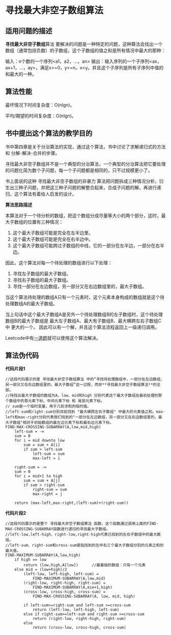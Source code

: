 寻找最大非空子数组算法
===============

适用问题的描述
----------------

**寻找最大非空子数组**算法 要解决的问题是一种特定的问题，这种算法会找出一个数组（通常包括负数）的子数组，这个子数组的值之和是所有情况中最大的那种：

输入：n个数的一个序列<a1，a2，...，an>
输出：输入序列的一个子序列<ax，ax+1，...，ay>，满足x>=0，y<=n，x<y。并且这个子序列是所有子序列中值的和最大的一种。

算法性能
---------

最坏情况下时间复杂度：O(nlgn)。

平均/期望的时间复杂度：O(nlgn)。

书中提出这个算法的教学目的
-----------------------------

书中第四章是关于分治算法的实现，通过这个算法，书中讨论了求解递归式的方法 和 分解-解决-合并的步骤。

寻找最大非空子数组并不是一个典型的分治算法，一个典型的分治算法把它要处理的问题化简为数个子问题，每一个子问题都是相同的，只不过规模更小了。

书上面说的这种 寻找最大非空子数组的非暴力 算法把问题拆成三种情况分析，衍生出三种子问题，并把这三种子问题的解整合起来，合成子问题的解，再进行递归，这个算法有着给人启发的设计。

**算法思路描述**

本算法对于一个待分析的数组，把这个数组分成尽量等大小的两个部分，这时，最大子数组的位置有三种情况：

1. 这个最大子数组可能是完全在左半边里。
2. 这个最大子数组可能是完全在右半边中。
3. 这个最大子数组可能跨过子数组的中线，它的一部分在左半边，一部分在右半边。

因此，这个算法对每一个待处理的数组进行以下处理：

1. 寻找左子数组的最大子数组。
2. 寻找右子数组的最大子数组。
3. 寻找一部分在左边数组，另一部分又在右边数组里的，最大子数组。

当这个算法待处理的数组A只有一个元素时，这个元素本身构成的数组就是这个待处理数组A的最大子数组。

当上句话中这个最大子数组A是另外一个待处理数组B的左子数组时，这个待处理数组B的最大子数组是 最大左子数组A、最大有子数组B、最大横跨左右子数组C 中 更大的一个。
因此可以有一个解，并且这个算法流程返回上一级递归调用。

Leetcode中有[一道题](https://leetcode.com/problems/maximum-subarray/#/description)就可以使用这个算法解决。

算法伪代码
-----------

**代码片段1**

```
//这段代码展示的是 寻找最大非空子数组算法 中的“寻找待处理数组中，一部分在左边数组，另一部分又在右边数组里的，最大子数组”这一过程，而非**寻找最大非空子数组算法**的全部。
//待找出最大子数组的数组为A，low、mid和high 分别代表这个最大子数组在最初处理的那个数组中的首元素下标、中间元素下标 和 尾部元素下标。
// sum是一个临时变量，用于几轮求和的临时值。
//left-sum和right-sum分别目前找到 "最大横跨左右子数组" 中最大的元素值之和。max-left和max-right分别代表我们找到的"一部分在左边数组，另一部分又在右边数组里的，最大子数组"相对于初始数组的最左边元素下标和最右边元素下标。
FIND-MAX-CROSSING-SUBARRAY(A,low,mid,high)
	left-sum = -∞
	sum = 0
	for i = mid downto low
		sum = sum + A[i]
		if sum > left-sum
			left-sum = sum
			max-left = i
		
	right-sum = -∞
	sum = 0
	for i = mid+1 to high
		sum = sum + A[j]
		if sum > right-sum
			right-sum = sum
			max-right = j

	return (max-left,max-right,(left-sum)+(right-sum))
```
	
**代码片段2**

```
//这段代码展示的是整个 寻找最大非空子数组算法 函数，这个函数通过调用上面的FIND-MAX-CROSSING-SUBARRAY函数进行递归的寻找最大子数组。
//left-low,left-high、right-low,right-high代表已找到的左右子数组中的最大数组。
//left-sum、right-sum和cross-sum是指找到的左中右三个最大子数组分别的元素之和的最大值。
FIND-MAXIMUM-SUBARRAY(A,low,high)
	if high == low
		return (low,high,A[low])      //最基础的数组：只有一个元素
	else mid = (low+high)/2
		(left-low, left-high, left-sum) = 
			FIND-MAXIMUM-SUBARRAY(A,low,mid)
		(right-low, right-high, right-sum) = 
			FIND-MAXIMUM-SUBARRAY(A,mie+1,high)
		(cross-low, cross-high, cross-sum) = 
			FIND-MAX-CROSSING-SUBARRAY(A, low, mid, high)
			
		if left-sum>=right-sum and left-sum >=cross-sum
			return (left-low, left-high, left-sum)
		else if right-sum>=left-sum and right-sum >=cross-sum
			return (right-low, right-high, right-sum)
		else
			return (cross-low, cross-high, cross-sum)
```
